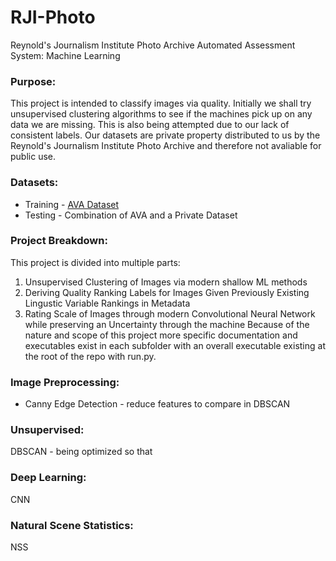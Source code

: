 # RJI-Photo
Reynold's Journalism Institute Photo Archive Automated Assessment System: Machine Learning

### Purpose:
This project is intended to classify images via quality. Initially we shall try unsupervised clustering algorithms to see if the machines pick up on any data we are missing. This is also being attempted due to our lack of consistent labels. Our datasets are private property distributed to us by the Reynold's Journalism Institute Photo Archive and therefore not avaliable for public use. 

### Datasets:
* Training - [AVA Dataset](https://www.dpchallenge.com/) 
* Testing - Combination of AVA and a Private Dataset

### Project Breakdown:
This project is divided into multiple parts:
1. Unsupervised Clustering of Images via modern shallow ML methods
2. Deriving Quality Ranking Labels for Images Given Previously Existing Lingustic Variable Rankings in Metadata 
3. Rating Scale of Images through modern Convolutional Neural Network while preserving an Uncertainty through the machine 
Because of the nature and scope of this project more specific documentation and executables exist in each subfolder with an overall executable existing at the root of the repo with run.py. 

### Image Preprocessing:
* Canny Edge Detection - reduce features to compare in DBSCAN

### Unsupervised:
DBSCAN - being optimized so that 

### Deep Learning:
CNN

### Natural Scene Statistics:
NSS

